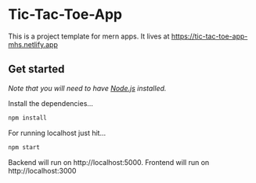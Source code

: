 # Tic-Tac-Toe-App

This is a project template for mern apps. It lives at https://tic-tac-toe-app-mhs.netlify.app

## Get started

*Note that you will need to have [Node.js](https://nodejs.org) installed.*

Install the dependencies...
```bash
npm install
```

For running localhost just hit...
```bash
npm start
```

Backend will run on http://localhost:5000. 
Frontend will run on http://localhost:3000
